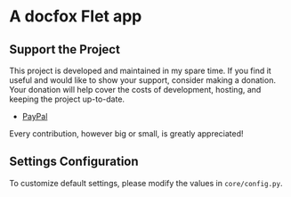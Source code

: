 # A docfox Flet app

## Support the Project

This project is developed and maintained in my spare time. If you find it useful and would like to show your support, consider making a donation. Your donation will help cover the costs of development, hosting, and keeping the project up-to-date.

- [PayPal](timoinglin@gmail.com)

Every contribution, however big or small, is greatly appreciated!


## Settings Configuration

To customize default settings, please modify the values in `core/config.py`.
